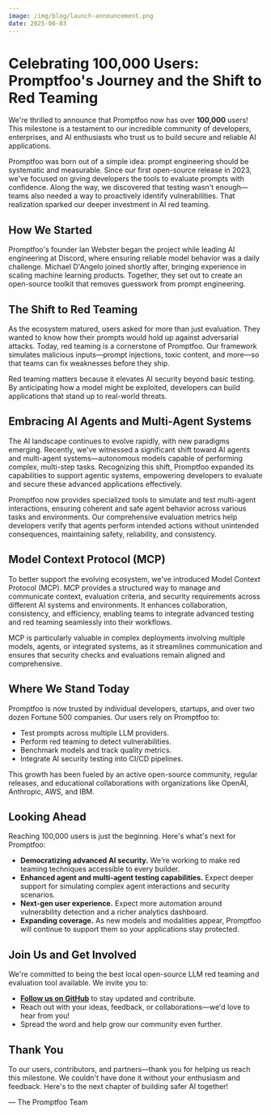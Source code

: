 ```yaml
---
image: /img/blog/launch-announcement.png
date: 2025-06-03
---
```


# Celebrating 100,000 Users: Promptfoo's Journey and the Shift to Red Teaming

We're thrilled to announce that Promptfoo now has over **100,000** users! This milestone is a testament to our incredible community of developers, enterprises, and AI enthusiasts who trust us to build secure and reliable AI applications.

Promptfoo was born out of a simple idea: prompt engineering should be systematic and measurable. Since our first open-source release in 2023, we've focused on giving developers the tools to evaluate prompts with confidence. Along the way, we discovered that testing wasn't enough—teams also needed a way to proactively identify vulnerabilities. That realization sparked our deeper investment in AI red teaming.

<!-- truncate -->

## How We Started

Promptfoo's founder Ian Webster began the project while leading AI engineering at Discord, where ensuring reliable model behavior was a daily challenge. Michael D'Angelo joined shortly after, bringing experience in scaling machine learning products. Together, they set out to create an open-source toolkit that removes guesswork from prompt engineering.

## The Shift to Red Teaming

As the ecosystem matured, users asked for more than just evaluation. They wanted to know how their prompts would hold up against adversarial attacks. Today, red teaming is a cornerstone of Promptfoo. Our framework simulates malicious inputs—prompt injections, toxic content, and more—so that teams can fix weaknesses before they ship.

Red teaming matters because it elevates AI security beyond basic testing. By anticipating how a model might be exploited, developers can build applications that stand up to real-world threats.

## Embracing AI Agents and Multi-Agent Systems

The AI landscape continues to evolve rapidly, with new paradigms emerging. Recently, we've witnessed a significant shift toward AI agents and multi-agent systems—autonomous models capable of performing complex, multi-step tasks. Recognizing this shift, Promptfoo expanded its capabilities to support agentic systems, empowering developers to evaluate and secure these advanced applications effectively.

Promptfoo now provides specialized tools to simulate and test multi-agent interactions, ensuring coherent and safe agent behavior across various tasks and environments. Our comprehensive evaluation metrics help developers verify that agents perform intended actions without unintended consequences, maintaining safety, reliability, and consistency.

## Model Context Protocol (MCP)

To better support the evolving ecosystem, we've introduced Model Context Protocol (MCP). MCP provides a structured way to manage and communicate context, evaluation criteria, and security requirements across different AI systems and environments. It enhances collaboration, consistency, and efficiency, enabling teams to integrate advanced testing and red teaming seamlessly into their workflows.

MCP is particularly valuable in complex deployments involving multiple models, agents, or integrated systems, as it streamlines communication and ensures that security checks and evaluations remain aligned and comprehensive.

## Where We Stand Today

Promptfoo is now trusted by individual developers, startups, and over two dozen Fortune 500 companies. Our users rely on Promptfoo to:

- Test prompts across multiple LLM providers.
- Perform red teaming to detect vulnerabilities.
- Benchmark models and track quality metrics.
- Integrate AI security testing into CI/CD pipelines.

This growth has been fueled by an active open-source community, regular releases, and educational collaborations with organizations like OpenAI, Anthropic, AWS, and IBM.

## Looking Ahead

Reaching 100,000 users is just the beginning. Here's what's next for Promptfoo:

- **Democratizing advanced AI security.** We're working to make red teaming techniques accessible to every builder.
- **Enhanced agent and multi-agent testing capabilities.** Expect deeper support for simulating complex agent interactions and security scenarios.
- **Next-gen user experience.** Expect more automation around vulnerability detection and a richer analytics dashboard.
- **Expanding coverage.** As new models and modalities appear, Promptfoo will continue to support them so your applications stay protected.

## Join Us and Get Involved

We're committed to being the best local open-source LLM red teaming and evaluation tool available. We invite you to:

- [**Follow us on GitHub**](https://github.com/promptfoo) to stay updated and contribute.
- Reach out with your ideas, feedback, or collaborations—we'd love to hear from you!
- Spread the word and help grow our community even further.

## Thank You

To our users, contributors, and partners—thank you for helping us reach this milestone. We couldn't have done it without your enthusiasm and feedback. Here's to the next chapter of building safer AI together!

— The Promptfoo Team
